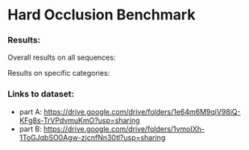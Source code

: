 # Hard Occlusion Benchmark

### Results:
Overall results on all sequences:

Results on specific categories:

### Links to dataset:
  - part A: https://drive.google.com/drive/folders/1e64m6M9qiV98iQ-KFg8s-TrVPdvmuKmO?usp=sharing
  - part B: https://drive.google.com/drive/folders/1vmoIXh-1ToGJqbSO0Agw-zjcnfNn30tl?usp=sharing
